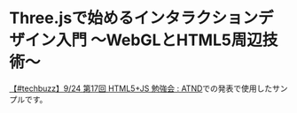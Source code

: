# Three.jsで始めるインタラクションデザイン入門 〜WebGLとHTML5周辺技術〜

[【#techbuzz】9/24 第17回 HTML5+JS 勉強会 : ATND](https://atnd.org/events/68179)での発表で使用したサンプルです。

